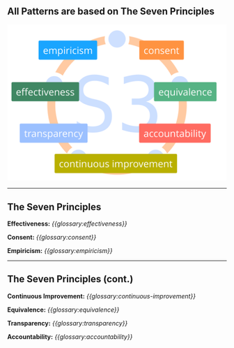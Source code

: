 ## All Patterns are based on The Seven Principles

![inline,fit](img/framework/s3-principles-plain.png)

---

## The Seven Principles

**Effectiveness:** *{{glossary:effectiveness}}*

**Consent:** *{{glossary:consent}}*

**Empiricism:** *{{glossary:empiricism}}*

---

## The Seven Principles (cont.)

**Continuous Improvement:** *{{glossary:continuous-improvement}}*

**Equivalence:** *{{glossary:equivalence}}*

**Transparency:** *{{glossary:transparency}}*

**Accountability:** *{{glossary:accountability}}*
